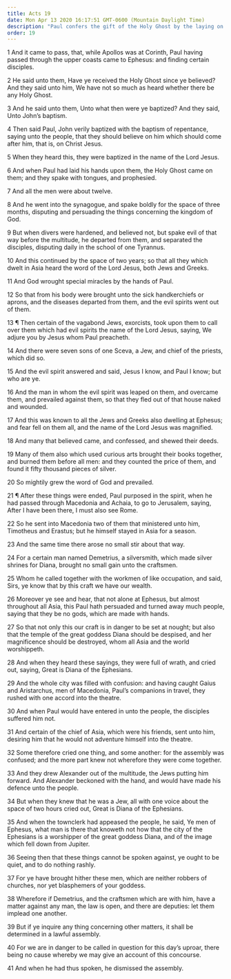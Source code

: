 ```yaml
---
title: Acts 19
date: Mon Apr 13 2020 16:17:51 GMT-0600 (Mountain Daylight Time)
description: "Paul confers the gift of the Holy Ghost by the laying on of hands—He preaches and works many miracles—The sons of Sceva fail to cast out devils by exorcism—The worshippers of Diana (Artemis) raise a tumult against Paul."
order: 19
---
```


1 And it came to pass, that, while Apollos was at Corinth, Paul having passed through the upper coasts came to Ephesus: and finding certain disciples.

2 He said unto them, Have ye received the Holy Ghost since ye believed? And they said unto him, We have not so much as heard whether there be any Holy Ghost.

3 And he said unto them, Unto what then were ye baptized? And they said, Unto John’s baptism.

4 Then said Paul, John verily baptized with the baptism of repentance, saying unto the people, that they should believe on him which should come after him, that is, on Christ Jesus.

5 When they heard this, they were baptized in the name of the Lord Jesus.

6 And when Paul had laid his hands upon them, the Holy Ghost came on them; and they spake with tongues, and prophesied.

7 And all the men were about twelve.

8 And he went into the synagogue, and spake boldly for the space of three months, disputing and persuading the things concerning the kingdom of God.

9 But when divers were hardened, and believed not, but spake evil of that way before the multitude, he departed from them, and separated the disciples, disputing daily in the school of one Tyrannus.

10 And this continued by the space of two years; so that all they which dwelt in Asia heard the word of the Lord Jesus, both Jews and Greeks.

11 And God wrought special miracles by the hands of Paul.

12 So that from his body were brought unto the sick handkerchiefs or aprons, and the diseases departed from them, and the evil spirits went out of them.

13 ¶ Then certain of the vagabond Jews, exorcists, took upon them to call over them which had evil spirits the name of the Lord Jesus, saying, We adjure you by Jesus whom Paul preacheth.

14 And there were seven sons of one Sceva, a Jew, and chief of the priests, which did so.

15 And the evil spirit answered and said, Jesus I know, and Paul I know; but who are ye.

16 And the man in whom the evil spirit was leaped on them, and overcame them, and prevailed against them, so that they fled out of that house naked and wounded.

17 And this was known to all the Jews and Greeks also dwelling at Ephesus; and fear fell on them all, and the name of the Lord Jesus was magnified.

18 And many that believed came, and confessed, and shewed their deeds.

19 Many of them also which used curious arts brought their books together, and burned them before all men: and they counted the price of them, and found it fifty thousand pieces of silver.

20 So mightily grew the word of God and prevailed.

21 ¶ After these things were ended, Paul purposed in the spirit, when he had passed through Macedonia and Achaia, to go to Jerusalem, saying, After I have been there, I must also see Rome.

22 So he sent into Macedonia two of them that ministered unto him, Timotheus and Erastus; but he himself stayed in Asia for a season.

23 And the same time there arose no small stir about that way.

24 For a certain man named Demetrius, a silversmith, which made silver shrines for Diana, brought no small gain unto the craftsmen.

25 Whom he called together with the workmen of like occupation, and said, Sirs, ye know that by this craft we have our wealth.

26 Moreover ye see and hear, that not alone at Ephesus, but almost throughout all Asia, this Paul hath persuaded and turned away much people, saying that they be no gods, which are made with hands.

27 So that not only this our craft is in danger to be set at nought; but also that the temple of the great goddess Diana should be despised, and her magnificence should be destroyed, whom all Asia and the world worshippeth.

28 And when they heard these sayings, they were full of wrath, and cried out, saying, Great is Diana of the Ephesians.

29 And the whole city was filled with confusion: and having caught Gaius and Aristarchus, men of Macedonia, Paul’s companions in travel, they rushed with one accord into the theatre.

30 And when Paul would have entered in unto the people, the disciples suffered him not.

31 And certain of the chief of Asia, which were his friends, sent unto him, desiring him that he would not adventure himself into the theatre.

32 Some therefore cried one thing, and some another: for the assembly was confused; and the more part knew not wherefore they were come together.

33 And they drew Alexander out of the multitude, the Jews putting him forward. And Alexander beckoned with the hand, and would have made his defence unto the people.

34 But when they knew that he was a Jew, all with one voice about the space of two hours cried out, Great is Diana of the Ephesians.

35 And when the townclerk had appeased the people, he said, Ye men of Ephesus, what man is there that knoweth not how that the city of the Ephesians is a worshipper of the great goddess Diana, and of the image which fell down from Jupiter.

36 Seeing then that these things cannot be spoken against, ye ought to be quiet, and to do nothing rashly.

37 For ye have brought hither these men, which are neither robbers of churches, nor yet blasphemers of your goddess.

38 Wherefore if Demetrius, and the craftsmen which are with him, have a matter against any man, the law is open, and there are deputies: let them implead one another.

39 But if ye inquire any thing concerning other matters, it shall be determined in a lawful assembly.

40 For we are in danger to be called in question for this day’s uproar, there being no cause whereby we may give an account of this concourse.

41 And when he had thus spoken, he dismissed the assembly.
